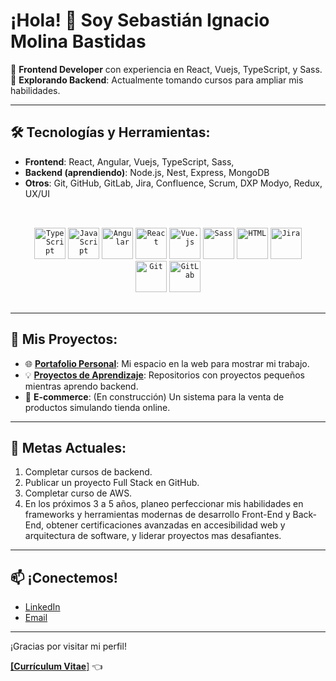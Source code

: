 # ¡Hola! 👋 Soy Sebastián Ignacio Molina Bastidas 

🌟 **Frontend Developer** con experiencia en React, Vuejs, TypeScript, y Sass.  
🚀 **Explorando Backend**: Actualmente tomando cursos para ampliar mis habilidades.


---

## 🛠️ Tecnologías y Herramientas:
- **Frontend**: React, Angular, Vuejs, TypeScript, Sass, 
- **Backend (aprendiendo)**: Node.js, Nest, Express, MongoDB
- **Otros**: Git, GitHub, GitLab, Jira, Confluence, Scrum, DXP Modyo, Redux, UX/UI
<div align="center" style='padding: 32px 16px 16px 16px'>
	<code><img width="50" src="https://raw.githubusercontent.com/marwin1991/profile-technology-icons/refs/heads/main/icons/typescript.png" alt="TypeScript" title="TypeScript"/></code>
	<code><img width="50" src="https://raw.githubusercontent.com/marwin1991/profile-technology-icons/refs/heads/main/icons/javascript.png" alt="JavaScript" title="JavaScript"/></code>
	<code><img width="50" src="https://raw.githubusercontent.com/marwin1991/profile-technology-icons/refs/heads/main/icons/angular.png" alt="Angular" title="Angular"/></code>
	<code><img width="50" src="https://raw.githubusercontent.com/marwin1991/profile-technology-icons/refs/heads/main/icons/react.png" alt="React" title="React"/></code>
	<code><img width="50" src="https://raw.githubusercontent.com/marwin1991/profile-technology-icons/refs/heads/main/icons/vue_js.png" alt="Vue.js" title="Vue.js"/></code>
	<code><img width="50" src="https://raw.githubusercontent.com/marwin1991/profile-technology-icons/refs/heads/main/icons/sass.png" alt="Sass" title="Sass"/></code>
	<code><img width="50" src="https://raw.githubusercontent.com/marwin1991/profile-technology-icons/refs/heads/main/icons/html.png" alt="HTML" title="HTML"/></code>
	<code><img width="50" src="https://raw.githubusercontent.com/marwin1991/profile-technology-icons/refs/heads/main/icons/jira.png" alt="Jira" title="Jira"/></code>
	<code><img width="50" src="https://raw.githubusercontent.com/marwin1991/profile-technology-icons/refs/heads/main/icons/git.png" alt="Git" title="Git"/></code>
	<code><img width="50" src="https://raw.githubusercontent.com/marwin1991/profile-technology-icons/refs/heads/main/icons/gitlab.png" alt="GitLab" title="GitLab"/></code>
</div>

---

## 🚧 Mis Proyectos:
- 🌐 **[Portafolio Personal](https://sebastian-molina.netlify.app)**: Mi espacio en la web para mostrar mi trabajo.
- 💡 **[Proyectos de Aprendizaje](https://github.com/sebastianimb/Proyectos-personales)**: Repositorios con proyectos pequeños mientras aprendo backend.
- 🛒 **E-commerce**: (En construcción) Un sistema para la venta de productos simulando tienda online.

---

## 🌱 Metas Actuales:
1. Completar cursos de backend.
2. Publicar un proyecto Full Stack en GitHub.
3. Completar curso de AWS.
4. En los próximos 3 a 5 años, planeo perfeccionar mis habilidades en frameworks y herramientas modernas de desarrollo Front-End y Back-End, obtener certificaciones avanzadas en accesibilidad web y arquitectura de software, y liderar proyectos mas desafiantes.

---

## 📫 ¡Conectemos!
- [LinkedIn](https://www.linkedin.com/in/sebastianimb)
- [Email](mailto:sebastianmolina.b7@gmail.com)

--- 

¡Gracias por visitar mi perfil!

[**[Currículum Vitae**]](https://sebastian-molina.netlify.app/dist/doc/CV-MolinaSebastian.pdf) 👈
